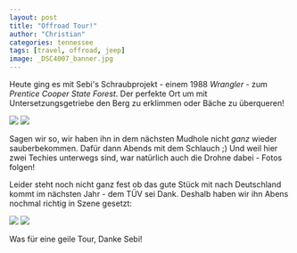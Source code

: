 ```yaml
---
layout: post
title: "Offroad Tour!"
author: "Christian"
categories: tennessee
tags: [travel, offroad, jeep]
image: _DSC4007_banner.jpg
---
```

Heute ging es mit Sebi's Schraubprojekt - einem 1988 *Wrangler* - zum *Prentice Cooper State Forest*. Der perfekte Ort um mit Untersetzungsgetriebe den Berg zu erklimmen oder Bäche zu überqueren!

![](/assets/img/jeep-water.jpg)
![](/assets/img/jeep-mud.jpg)

Sagen wir so, wir haben ihn in dem nächsten Mudhole nicht *ganz* wieder sauberbekommen. Dafür dann Abends mit dem Schlauch ;)
Und weil hier zwei Techies unterwegs sind, war natürlich auch die Drohne dabei - Fotos folgen!

Leider steht noch nicht ganz fest ob das gute Stück mit nach Deutschland kommt im nächsten Jahr - dem TÜV sei Dank. Deshalb haben wir ihn Abens nochmal richtig in Szene gesetzt:

![](/assets/img/jeep-abends-1.jpg)
![](/assets/img/jeep-abends-2.jpg)

Was für eine geile Tour, Danke Sebi!
